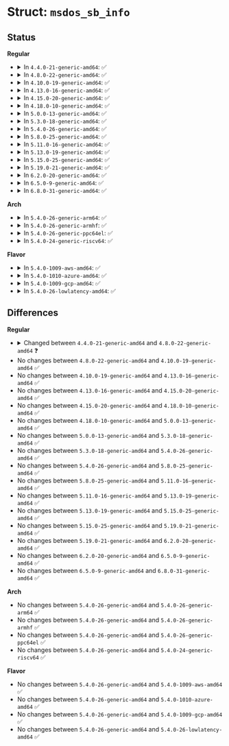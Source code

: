 # Struct: <code>msdos_sb_info</code>

## Status
<b>Regular</b>
<ul>
<li>
<details>
<summary>In <code>4.4.0-21-generic-amd64</code>: ✅</summary>

```c
struct msdos_sb_info {
    short unsigned int sec_per_clus;
    short unsigned int cluster_bits;
    unsigned int cluster_size;
    unsigned char fats;
    unsigned char fat_bits;
    short unsigned int fat_start;
    long unsigned int fat_length;
    long unsigned int dir_start;
    short unsigned int dir_entries;
    long unsigned int data_start;
    long unsigned int max_cluster;
    long unsigned int root_cluster;
    long unsigned int fsinfo_sector;
    struct mutex fat_lock;
    struct mutex nfs_build_inode_lock;
    struct mutex s_lock;
    unsigned int prev_free;
    unsigned int free_clusters;
    unsigned int free_clus_valid;
    struct fat_mount_options options;
    struct nls_table * nls_disk;
    struct nls_table * nls_io;
    const void * dir_ops;
    int dir_per_block;
    int dir_per_block_bits;
    unsigned int vol_id;
    int fatent_shift;
    struct fatent_operations * fatent_ops;
    struct inode * fat_inode;
    struct inode * fsinfo_inode;
    struct ratelimit_state ratelimit;
    spinlock_t inode_hash_lock;
    struct hlist_head[256] inode_hashtable;
    spinlock_t dir_hash_lock;
    struct hlist_head[256] dir_hashtable;
    unsigned int dirty;
    struct callback_head rcu;
}
```
</details>
</li>
<li>
<details>
<summary>In <code>4.8.0-22-generic-amd64</code>: ✅</summary>

```c
struct msdos_sb_info {
    short unsigned int sec_per_clus;
    short unsigned int cluster_bits;
    unsigned int cluster_size;
    unsigned char fats;
    unsigned char fat_bits;
    short unsigned int fat_start;
    long unsigned int fat_length;
    long unsigned int dir_start;
    short unsigned int dir_entries;
    long unsigned int data_start;
    long unsigned int max_cluster;
    long unsigned int root_cluster;
    long unsigned int fsinfo_sector;
    struct mutex fat_lock;
    struct mutex nfs_build_inode_lock;
    struct mutex s_lock;
    unsigned int prev_free;
    unsigned int free_clusters;
    unsigned int free_clus_valid;
    struct fat_mount_options options;
    struct nls_table * nls_disk;
    struct nls_table * nls_io;
    const void * dir_ops;
    int dir_per_block;
    int dir_per_block_bits;
    unsigned int vol_id;
    int fatent_shift;
    const struct fatent_operations * fatent_ops;
    struct inode * fat_inode;
    struct inode * fsinfo_inode;
    struct ratelimit_state ratelimit;
    spinlock_t inode_hash_lock;
    struct hlist_head[256] inode_hashtable;
    spinlock_t dir_hash_lock;
    struct hlist_head[256] dir_hashtable;
    unsigned int dirty;
    struct callback_head rcu;
}
```
</details>
</li>
<li>
<details>
<summary>In <code>4.10.0-19-generic-amd64</code>: ✅</summary>

```c
struct msdos_sb_info {
    short unsigned int sec_per_clus;
    short unsigned int cluster_bits;
    unsigned int cluster_size;
    unsigned char fats;
    unsigned char fat_bits;
    short unsigned int fat_start;
    long unsigned int fat_length;
    long unsigned int dir_start;
    short unsigned int dir_entries;
    long unsigned int data_start;
    long unsigned int max_cluster;
    long unsigned int root_cluster;
    long unsigned int fsinfo_sector;
    struct mutex fat_lock;
    struct mutex nfs_build_inode_lock;
    struct mutex s_lock;
    unsigned int prev_free;
    unsigned int free_clusters;
    unsigned int free_clus_valid;
    struct fat_mount_options options;
    struct nls_table * nls_disk;
    struct nls_table * nls_io;
    const void * dir_ops;
    int dir_per_block;
    int dir_per_block_bits;
    unsigned int vol_id;
    int fatent_shift;
    const struct fatent_operations * fatent_ops;
    struct inode * fat_inode;
    struct inode * fsinfo_inode;
    struct ratelimit_state ratelimit;
    spinlock_t inode_hash_lock;
    struct hlist_head[256] inode_hashtable;
    spinlock_t dir_hash_lock;
    struct hlist_head[256] dir_hashtable;
    unsigned int dirty;
    struct callback_head rcu;
}
```
</details>
</li>
<li>
<details>
<summary>In <code>4.13.0-16-generic-amd64</code>: ✅</summary>

```c
struct msdos_sb_info {
    short unsigned int sec_per_clus;
    short unsigned int cluster_bits;
    unsigned int cluster_size;
    unsigned char fats;
    unsigned char fat_bits;
    short unsigned int fat_start;
    long unsigned int fat_length;
    long unsigned int dir_start;
    short unsigned int dir_entries;
    long unsigned int data_start;
    long unsigned int max_cluster;
    long unsigned int root_cluster;
    long unsigned int fsinfo_sector;
    struct mutex fat_lock;
    struct mutex nfs_build_inode_lock;
    struct mutex s_lock;
    unsigned int prev_free;
    unsigned int free_clusters;
    unsigned int free_clus_valid;
    struct fat_mount_options options;
    struct nls_table * nls_disk;
    struct nls_table * nls_io;
    const void * dir_ops;
    int dir_per_block;
    int dir_per_block_bits;
    unsigned int vol_id;
    int fatent_shift;
    const struct fatent_operations * fatent_ops;
    struct inode * fat_inode;
    struct inode * fsinfo_inode;
    struct ratelimit_state ratelimit;
    spinlock_t inode_hash_lock;
    struct hlist_head[256] inode_hashtable;
    spinlock_t dir_hash_lock;
    struct hlist_head[256] dir_hashtable;
    unsigned int dirty;
    struct callback_head rcu;
}
```
</details>
</li>
<li>
<details>
<summary>In <code>4.15.0-20-generic-amd64</code>: ✅</summary>

```c
struct msdos_sb_info {
    short unsigned int sec_per_clus;
    short unsigned int cluster_bits;
    unsigned int cluster_size;
    unsigned char fats;
    unsigned char fat_bits;
    short unsigned int fat_start;
    long unsigned int fat_length;
    long unsigned int dir_start;
    short unsigned int dir_entries;
    long unsigned int data_start;
    long unsigned int max_cluster;
    long unsigned int root_cluster;
    long unsigned int fsinfo_sector;
    struct mutex fat_lock;
    struct mutex nfs_build_inode_lock;
    struct mutex s_lock;
    unsigned int prev_free;
    unsigned int free_clusters;
    unsigned int free_clus_valid;
    struct fat_mount_options options;
    struct nls_table * nls_disk;
    struct nls_table * nls_io;
    const void * dir_ops;
    int dir_per_block;
    int dir_per_block_bits;
    unsigned int vol_id;
    int fatent_shift;
    const struct fatent_operations * fatent_ops;
    struct inode * fat_inode;
    struct inode * fsinfo_inode;
    struct ratelimit_state ratelimit;
    spinlock_t inode_hash_lock;
    struct hlist_head[256] inode_hashtable;
    spinlock_t dir_hash_lock;
    struct hlist_head[256] dir_hashtable;
    unsigned int dirty;
    struct callback_head rcu;
}
```
</details>
</li>
<li>
<details>
<summary>In <code>4.18.0-10-generic-amd64</code>: ✅</summary>

```c
struct msdos_sb_info {
    short unsigned int sec_per_clus;
    short unsigned int cluster_bits;
    unsigned int cluster_size;
    unsigned char fats;
    unsigned char fat_bits;
    short unsigned int fat_start;
    long unsigned int fat_length;
    long unsigned int dir_start;
    short unsigned int dir_entries;
    long unsigned int data_start;
    long unsigned int max_cluster;
    long unsigned int root_cluster;
    long unsigned int fsinfo_sector;
    struct mutex fat_lock;
    struct mutex nfs_build_inode_lock;
    struct mutex s_lock;
    unsigned int prev_free;
    unsigned int free_clusters;
    unsigned int free_clus_valid;
    struct fat_mount_options options;
    struct nls_table * nls_disk;
    struct nls_table * nls_io;
    const void * dir_ops;
    int dir_per_block;
    int dir_per_block_bits;
    unsigned int vol_id;
    int fatent_shift;
    const struct fatent_operations * fatent_ops;
    struct inode * fat_inode;
    struct inode * fsinfo_inode;
    struct ratelimit_state ratelimit;
    spinlock_t inode_hash_lock;
    struct hlist_head[256] inode_hashtable;
    spinlock_t dir_hash_lock;
    struct hlist_head[256] dir_hashtable;
    unsigned int dirty;
    struct callback_head rcu;
}
```
</details>
</li>
<li>
<details>
<summary>In <code>5.0.0-13-generic-amd64</code>: ✅</summary>

```c
struct msdos_sb_info {
    short unsigned int sec_per_clus;
    short unsigned int cluster_bits;
    unsigned int cluster_size;
    unsigned char fats;
    unsigned char fat_bits;
    short unsigned int fat_start;
    long unsigned int fat_length;
    long unsigned int dir_start;
    short unsigned int dir_entries;
    long unsigned int data_start;
    long unsigned int max_cluster;
    long unsigned int root_cluster;
    long unsigned int fsinfo_sector;
    struct mutex fat_lock;
    struct mutex nfs_build_inode_lock;
    struct mutex s_lock;
    unsigned int prev_free;
    unsigned int free_clusters;
    unsigned int free_clus_valid;
    struct fat_mount_options options;
    struct nls_table * nls_disk;
    struct nls_table * nls_io;
    const void * dir_ops;
    int dir_per_block;
    int dir_per_block_bits;
    unsigned int vol_id;
    int fatent_shift;
    const struct fatent_operations * fatent_ops;
    struct inode * fat_inode;
    struct inode * fsinfo_inode;
    struct ratelimit_state ratelimit;
    spinlock_t inode_hash_lock;
    struct hlist_head[256] inode_hashtable;
    spinlock_t dir_hash_lock;
    struct hlist_head[256] dir_hashtable;
    unsigned int dirty;
    struct callback_head rcu;
}
```
</details>
</li>
<li>
<details>
<summary>In <code>5.3.0-18-generic-amd64</code>: ✅</summary>

```c
struct msdos_sb_info {
    short unsigned int sec_per_clus;
    short unsigned int cluster_bits;
    unsigned int cluster_size;
    unsigned char fats;
    unsigned char fat_bits;
    short unsigned int fat_start;
    long unsigned int fat_length;
    long unsigned int dir_start;
    short unsigned int dir_entries;
    long unsigned int data_start;
    long unsigned int max_cluster;
    long unsigned int root_cluster;
    long unsigned int fsinfo_sector;
    struct mutex fat_lock;
    struct mutex nfs_build_inode_lock;
    struct mutex s_lock;
    unsigned int prev_free;
    unsigned int free_clusters;
    unsigned int free_clus_valid;
    struct fat_mount_options options;
    struct nls_table * nls_disk;
    struct nls_table * nls_io;
    const void * dir_ops;
    int dir_per_block;
    int dir_per_block_bits;
    unsigned int vol_id;
    int fatent_shift;
    const struct fatent_operations * fatent_ops;
    struct inode * fat_inode;
    struct inode * fsinfo_inode;
    struct ratelimit_state ratelimit;
    spinlock_t inode_hash_lock;
    struct hlist_head[256] inode_hashtable;
    spinlock_t dir_hash_lock;
    struct hlist_head[256] dir_hashtable;
    unsigned int dirty;
    struct callback_head rcu;
}
```
</details>
</li>
<li>
<details>
<summary>In <code>5.4.0-26-generic-amd64</code>: ✅</summary>

```c
struct msdos_sb_info {
    short unsigned int sec_per_clus;
    short unsigned int cluster_bits;
    unsigned int cluster_size;
    unsigned char fats;
    unsigned char fat_bits;
    short unsigned int fat_start;
    long unsigned int fat_length;
    long unsigned int dir_start;
    short unsigned int dir_entries;
    long unsigned int data_start;
    long unsigned int max_cluster;
    long unsigned int root_cluster;
    long unsigned int fsinfo_sector;
    struct mutex fat_lock;
    struct mutex nfs_build_inode_lock;
    struct mutex s_lock;
    unsigned int prev_free;
    unsigned int free_clusters;
    unsigned int free_clus_valid;
    struct fat_mount_options options;
    struct nls_table * nls_disk;
    struct nls_table * nls_io;
    const void * dir_ops;
    int dir_per_block;
    int dir_per_block_bits;
    unsigned int vol_id;
    int fatent_shift;
    const struct fatent_operations * fatent_ops;
    struct inode * fat_inode;
    struct inode * fsinfo_inode;
    struct ratelimit_state ratelimit;
    spinlock_t inode_hash_lock;
    struct hlist_head[256] inode_hashtable;
    spinlock_t dir_hash_lock;
    struct hlist_head[256] dir_hashtable;
    unsigned int dirty;
    struct callback_head rcu;
}
```
</details>
</li>
<li>
<details>
<summary>In <code>5.8.0-25-generic-amd64</code>: ✅</summary>

```c
struct msdos_sb_info {
    short unsigned int sec_per_clus;
    short unsigned int cluster_bits;
    unsigned int cluster_size;
    unsigned char fats;
    unsigned char fat_bits;
    short unsigned int fat_start;
    long unsigned int fat_length;
    long unsigned int dir_start;
    short unsigned int dir_entries;
    long unsigned int data_start;
    long unsigned int max_cluster;
    long unsigned int root_cluster;
    long unsigned int fsinfo_sector;
    struct mutex fat_lock;
    struct mutex nfs_build_inode_lock;
    struct mutex s_lock;
    unsigned int prev_free;
    unsigned int free_clusters;
    unsigned int free_clus_valid;
    struct fat_mount_options options;
    struct nls_table * nls_disk;
    struct nls_table * nls_io;
    const void * dir_ops;
    int dir_per_block;
    int dir_per_block_bits;
    unsigned int vol_id;
    int fatent_shift;
    const struct fatent_operations * fatent_ops;
    struct inode * fat_inode;
    struct inode * fsinfo_inode;
    struct ratelimit_state ratelimit;
    spinlock_t inode_hash_lock;
    struct hlist_head[256] inode_hashtable;
    spinlock_t dir_hash_lock;
    struct hlist_head[256] dir_hashtable;
    unsigned int dirty;
    struct callback_head rcu;
}
```
</details>
</li>
<li>
<details>
<summary>In <code>5.11.0-16-generic-amd64</code>: ✅</summary>

```c
struct msdos_sb_info {
    short unsigned int sec_per_clus;
    short unsigned int cluster_bits;
    unsigned int cluster_size;
    unsigned char fats;
    unsigned char fat_bits;
    short unsigned int fat_start;
    long unsigned int fat_length;
    long unsigned int dir_start;
    short unsigned int dir_entries;
    long unsigned int data_start;
    long unsigned int max_cluster;
    long unsigned int root_cluster;
    long unsigned int fsinfo_sector;
    struct mutex fat_lock;
    struct mutex nfs_build_inode_lock;
    struct mutex s_lock;
    unsigned int prev_free;
    unsigned int free_clusters;
    unsigned int free_clus_valid;
    struct fat_mount_options options;
    struct nls_table * nls_disk;
    struct nls_table * nls_io;
    const void * dir_ops;
    int dir_per_block;
    int dir_per_block_bits;
    unsigned int vol_id;
    int fatent_shift;
    const struct fatent_operations * fatent_ops;
    struct inode * fat_inode;
    struct inode * fsinfo_inode;
    struct ratelimit_state ratelimit;
    spinlock_t inode_hash_lock;
    struct hlist_head[256] inode_hashtable;
    spinlock_t dir_hash_lock;
    struct hlist_head[256] dir_hashtable;
    unsigned int dirty;
    struct callback_head rcu;
}
```
</details>
</li>
<li>
<details>
<summary>In <code>5.13.0-19-generic-amd64</code>: ✅</summary>

```c
struct msdos_sb_info {
    short unsigned int sec_per_clus;
    short unsigned int cluster_bits;
    unsigned int cluster_size;
    unsigned char fats;
    unsigned char fat_bits;
    short unsigned int fat_start;
    long unsigned int fat_length;
    long unsigned int dir_start;
    short unsigned int dir_entries;
    long unsigned int data_start;
    long unsigned int max_cluster;
    long unsigned int root_cluster;
    long unsigned int fsinfo_sector;
    struct mutex fat_lock;
    struct mutex nfs_build_inode_lock;
    struct mutex s_lock;
    unsigned int prev_free;
    unsigned int free_clusters;
    unsigned int free_clus_valid;
    struct fat_mount_options options;
    struct nls_table * nls_disk;
    struct nls_table * nls_io;
    const void * dir_ops;
    int dir_per_block;
    int dir_per_block_bits;
    unsigned int vol_id;
    int fatent_shift;
    const struct fatent_operations * fatent_ops;
    struct inode * fat_inode;
    struct inode * fsinfo_inode;
    struct ratelimit_state ratelimit;
    spinlock_t inode_hash_lock;
    struct hlist_head[256] inode_hashtable;
    spinlock_t dir_hash_lock;
    struct hlist_head[256] dir_hashtable;
    unsigned int dirty;
    struct callback_head rcu;
}
```
</details>
</li>
<li>
<details>
<summary>In <code>5.15.0-25-generic-amd64</code>: ✅</summary>

```c
struct msdos_sb_info {
    short unsigned int sec_per_clus;
    short unsigned int cluster_bits;
    unsigned int cluster_size;
    unsigned char fats;
    unsigned char fat_bits;
    short unsigned int fat_start;
    long unsigned int fat_length;
    long unsigned int dir_start;
    short unsigned int dir_entries;
    long unsigned int data_start;
    long unsigned int max_cluster;
    long unsigned int root_cluster;
    long unsigned int fsinfo_sector;
    struct mutex fat_lock;
    struct mutex nfs_build_inode_lock;
    struct mutex s_lock;
    unsigned int prev_free;
    unsigned int free_clusters;
    unsigned int free_clus_valid;
    struct fat_mount_options options;
    struct nls_table * nls_disk;
    struct nls_table * nls_io;
    const void * dir_ops;
    int dir_per_block;
    int dir_per_block_bits;
    unsigned int vol_id;
    int fatent_shift;
    const struct fatent_operations * fatent_ops;
    struct inode * fat_inode;
    struct inode * fsinfo_inode;
    struct ratelimit_state ratelimit;
    spinlock_t inode_hash_lock;
    struct hlist_head[256] inode_hashtable;
    spinlock_t dir_hash_lock;
    struct hlist_head[256] dir_hashtable;
    unsigned int dirty;
    struct callback_head rcu;
}
```
</details>
</li>
<li>
<details>
<summary>In <code>5.19.0-21-generic-amd64</code>: ✅</summary>

```c
struct msdos_sb_info {
    short unsigned int sec_per_clus;
    short unsigned int cluster_bits;
    unsigned int cluster_size;
    unsigned char fats;
    unsigned char fat_bits;
    short unsigned int fat_start;
    long unsigned int fat_length;
    long unsigned int dir_start;
    short unsigned int dir_entries;
    long unsigned int data_start;
    long unsigned int max_cluster;
    long unsigned int root_cluster;
    long unsigned int fsinfo_sector;
    struct mutex fat_lock;
    struct mutex nfs_build_inode_lock;
    struct mutex s_lock;
    unsigned int prev_free;
    unsigned int free_clusters;
    unsigned int free_clus_valid;
    struct fat_mount_options options;
    struct nls_table * nls_disk;
    struct nls_table * nls_io;
    const void * dir_ops;
    int dir_per_block;
    int dir_per_block_bits;
    unsigned int vol_id;
    int fatent_shift;
    const struct fatent_operations * fatent_ops;
    struct inode * fat_inode;
    struct inode * fsinfo_inode;
    struct ratelimit_state ratelimit;
    spinlock_t inode_hash_lock;
    struct hlist_head[256] inode_hashtable;
    spinlock_t dir_hash_lock;
    struct hlist_head[256] dir_hashtable;
    unsigned int dirty;
    struct callback_head rcu;
}
```
</details>
</li>
<li>
<details>
<summary>In <code>6.2.0-20-generic-amd64</code>: ✅</summary>

```c
struct msdos_sb_info {
    short unsigned int sec_per_clus;
    short unsigned int cluster_bits;
    unsigned int cluster_size;
    unsigned char fats;
    unsigned char fat_bits;
    short unsigned int fat_start;
    long unsigned int fat_length;
    long unsigned int dir_start;
    short unsigned int dir_entries;
    long unsigned int data_start;
    long unsigned int max_cluster;
    long unsigned int root_cluster;
    long unsigned int fsinfo_sector;
    struct mutex fat_lock;
    struct mutex nfs_build_inode_lock;
    struct mutex s_lock;
    unsigned int prev_free;
    unsigned int free_clusters;
    unsigned int free_clus_valid;
    struct fat_mount_options options;
    struct nls_table * nls_disk;
    struct nls_table * nls_io;
    const void * dir_ops;
    int dir_per_block;
    int dir_per_block_bits;
    unsigned int vol_id;
    int fatent_shift;
    const struct fatent_operations * fatent_ops;
    struct inode * fat_inode;
    struct inode * fsinfo_inode;
    struct ratelimit_state ratelimit;
    spinlock_t inode_hash_lock;
    struct hlist_head[256] inode_hashtable;
    spinlock_t dir_hash_lock;
    struct hlist_head[256] dir_hashtable;
    unsigned int dirty;
    struct callback_head rcu;
}
```
</details>
</li>
<li>
<details>
<summary>In <code>6.5.0-9-generic-amd64</code>: ✅</summary>

```c
struct msdos_sb_info {
    short unsigned int sec_per_clus;
    short unsigned int cluster_bits;
    unsigned int cluster_size;
    unsigned char fats;
    unsigned char fat_bits;
    short unsigned int fat_start;
    long unsigned int fat_length;
    long unsigned int dir_start;
    short unsigned int dir_entries;
    long unsigned int data_start;
    long unsigned int max_cluster;
    long unsigned int root_cluster;
    long unsigned int fsinfo_sector;
    struct mutex fat_lock;
    struct mutex nfs_build_inode_lock;
    struct mutex s_lock;
    unsigned int prev_free;
    unsigned int free_clusters;
    unsigned int free_clus_valid;
    struct fat_mount_options options;
    struct nls_table * nls_disk;
    struct nls_table * nls_io;
    const void * dir_ops;
    int dir_per_block;
    int dir_per_block_bits;
    unsigned int vol_id;
    int fatent_shift;
    const struct fatent_operations * fatent_ops;
    struct inode * fat_inode;
    struct inode * fsinfo_inode;
    struct ratelimit_state ratelimit;
    spinlock_t inode_hash_lock;
    struct hlist_head[256] inode_hashtable;
    spinlock_t dir_hash_lock;
    struct hlist_head[256] dir_hashtable;
    unsigned int dirty;
    struct callback_head rcu;
}
```
</details>
</li>
<li>
<details>
<summary>In <code>6.8.0-31-generic-amd64</code>: ✅</summary>

```c
struct msdos_sb_info {
    short unsigned int sec_per_clus;
    short unsigned int cluster_bits;
    unsigned int cluster_size;
    unsigned char fats;
    unsigned char fat_bits;
    short unsigned int fat_start;
    long unsigned int fat_length;
    long unsigned int dir_start;
    short unsigned int dir_entries;
    long unsigned int data_start;
    long unsigned int max_cluster;
    long unsigned int root_cluster;
    long unsigned int fsinfo_sector;
    struct mutex fat_lock;
    struct mutex nfs_build_inode_lock;
    struct mutex s_lock;
    unsigned int prev_free;
    unsigned int free_clusters;
    unsigned int free_clus_valid;
    struct fat_mount_options options;
    struct nls_table * nls_disk;
    struct nls_table * nls_io;
    const void * dir_ops;
    int dir_per_block;
    int dir_per_block_bits;
    unsigned int vol_id;
    int fatent_shift;
    const struct fatent_operations * fatent_ops;
    struct inode * fat_inode;
    struct inode * fsinfo_inode;
    struct ratelimit_state ratelimit;
    spinlock_t inode_hash_lock;
    struct hlist_head[256] inode_hashtable;
    spinlock_t dir_hash_lock;
    struct hlist_head[256] dir_hashtable;
    unsigned int dirty;
    struct callback_head rcu;
}
```
</details>
</li>
</ul>
<b>Arch</b>
<ul>
<li>
<details>
<summary>In <code>5.4.0-26-generic-arm64</code>: ✅</summary>

```c
struct msdos_sb_info {
    short unsigned int sec_per_clus;
    short unsigned int cluster_bits;
    unsigned int cluster_size;
    unsigned char fats;
    unsigned char fat_bits;
    short unsigned int fat_start;
    long unsigned int fat_length;
    long unsigned int dir_start;
    short unsigned int dir_entries;
    long unsigned int data_start;
    long unsigned int max_cluster;
    long unsigned int root_cluster;
    long unsigned int fsinfo_sector;
    struct mutex fat_lock;
    struct mutex nfs_build_inode_lock;
    struct mutex s_lock;
    unsigned int prev_free;
    unsigned int free_clusters;
    unsigned int free_clus_valid;
    struct fat_mount_options options;
    struct nls_table * nls_disk;
    struct nls_table * nls_io;
    const void * dir_ops;
    int dir_per_block;
    int dir_per_block_bits;
    unsigned int vol_id;
    int fatent_shift;
    const struct fatent_operations * fatent_ops;
    struct inode * fat_inode;
    struct inode * fsinfo_inode;
    struct ratelimit_state ratelimit;
    spinlock_t inode_hash_lock;
    struct hlist_head[256] inode_hashtable;
    spinlock_t dir_hash_lock;
    struct hlist_head[256] dir_hashtable;
    unsigned int dirty;
    struct callback_head rcu;
}
```
</details>
</li>
<li>
<details>
<summary>In <code>5.4.0-26-generic-armhf</code>: ✅</summary>

```c
struct msdos_sb_info {
    short unsigned int sec_per_clus;
    short unsigned int cluster_bits;
    unsigned int cluster_size;
    unsigned char fats;
    unsigned char fat_bits;
    short unsigned int fat_start;
    long unsigned int fat_length;
    long unsigned int dir_start;
    short unsigned int dir_entries;
    long unsigned int data_start;
    long unsigned int max_cluster;
    long unsigned int root_cluster;
    long unsigned int fsinfo_sector;
    struct mutex fat_lock;
    struct mutex nfs_build_inode_lock;
    struct mutex s_lock;
    unsigned int prev_free;
    unsigned int free_clusters;
    unsigned int free_clus_valid;
    struct fat_mount_options options;
    struct nls_table * nls_disk;
    struct nls_table * nls_io;
    const void * dir_ops;
    int dir_per_block;
    int dir_per_block_bits;
    unsigned int vol_id;
    int fatent_shift;
    const struct fatent_operations * fatent_ops;
    struct inode * fat_inode;
    struct inode * fsinfo_inode;
    struct ratelimit_state ratelimit;
    spinlock_t inode_hash_lock;
    struct hlist_head[256] inode_hashtable;
    spinlock_t dir_hash_lock;
    struct hlist_head[256] dir_hashtable;
    unsigned int dirty;
    struct callback_head rcu;
}
```
</details>
</li>
<li>
<details>
<summary>In <code>5.4.0-26-generic-ppc64el</code>: ✅</summary>

```c
struct msdos_sb_info {
    short unsigned int sec_per_clus;
    short unsigned int cluster_bits;
    unsigned int cluster_size;
    unsigned char fats;
    unsigned char fat_bits;
    short unsigned int fat_start;
    long unsigned int fat_length;
    long unsigned int dir_start;
    short unsigned int dir_entries;
    long unsigned int data_start;
    long unsigned int max_cluster;
    long unsigned int root_cluster;
    long unsigned int fsinfo_sector;
    struct mutex fat_lock;
    struct mutex nfs_build_inode_lock;
    struct mutex s_lock;
    unsigned int prev_free;
    unsigned int free_clusters;
    unsigned int free_clus_valid;
    struct fat_mount_options options;
    struct nls_table * nls_disk;
    struct nls_table * nls_io;
    const void * dir_ops;
    int dir_per_block;
    int dir_per_block_bits;
    unsigned int vol_id;
    int fatent_shift;
    const struct fatent_operations * fatent_ops;
    struct inode * fat_inode;
    struct inode * fsinfo_inode;
    struct ratelimit_state ratelimit;
    spinlock_t inode_hash_lock;
    struct hlist_head[256] inode_hashtable;
    spinlock_t dir_hash_lock;
    struct hlist_head[256] dir_hashtable;
    unsigned int dirty;
    struct callback_head rcu;
}
```
</details>
</li>
<li>
<details>
<summary>In <code>5.4.0-24-generic-riscv64</code>: ✅</summary>

```c
struct msdos_sb_info {
    short unsigned int sec_per_clus;
    short unsigned int cluster_bits;
    unsigned int cluster_size;
    unsigned char fats;
    unsigned char fat_bits;
    short unsigned int fat_start;
    long unsigned int fat_length;
    long unsigned int dir_start;
    short unsigned int dir_entries;
    long unsigned int data_start;
    long unsigned int max_cluster;
    long unsigned int root_cluster;
    long unsigned int fsinfo_sector;
    struct mutex fat_lock;
    struct mutex nfs_build_inode_lock;
    struct mutex s_lock;
    unsigned int prev_free;
    unsigned int free_clusters;
    unsigned int free_clus_valid;
    struct fat_mount_options options;
    struct nls_table * nls_disk;
    struct nls_table * nls_io;
    const void * dir_ops;
    int dir_per_block;
    int dir_per_block_bits;
    unsigned int vol_id;
    int fatent_shift;
    const struct fatent_operations * fatent_ops;
    struct inode * fat_inode;
    struct inode * fsinfo_inode;
    struct ratelimit_state ratelimit;
    spinlock_t inode_hash_lock;
    struct hlist_head[256] inode_hashtable;
    spinlock_t dir_hash_lock;
    struct hlist_head[256] dir_hashtable;
    unsigned int dirty;
    struct callback_head rcu;
}
```
</details>
</li>
</ul>
<b>Flavor</b>
<ul>
<li>
<details>
<summary>In <code>5.4.0-1009-aws-amd64</code>: ✅</summary>

```c
struct msdos_sb_info {
    short unsigned int sec_per_clus;
    short unsigned int cluster_bits;
    unsigned int cluster_size;
    unsigned char fats;
    unsigned char fat_bits;
    short unsigned int fat_start;
    long unsigned int fat_length;
    long unsigned int dir_start;
    short unsigned int dir_entries;
    long unsigned int data_start;
    long unsigned int max_cluster;
    long unsigned int root_cluster;
    long unsigned int fsinfo_sector;
    struct mutex fat_lock;
    struct mutex nfs_build_inode_lock;
    struct mutex s_lock;
    unsigned int prev_free;
    unsigned int free_clusters;
    unsigned int free_clus_valid;
    struct fat_mount_options options;
    struct nls_table * nls_disk;
    struct nls_table * nls_io;
    const void * dir_ops;
    int dir_per_block;
    int dir_per_block_bits;
    unsigned int vol_id;
    int fatent_shift;
    const struct fatent_operations * fatent_ops;
    struct inode * fat_inode;
    struct inode * fsinfo_inode;
    struct ratelimit_state ratelimit;
    spinlock_t inode_hash_lock;
    struct hlist_head[256] inode_hashtable;
    spinlock_t dir_hash_lock;
    struct hlist_head[256] dir_hashtable;
    unsigned int dirty;
    struct callback_head rcu;
}
```
</details>
</li>
<li>
<details>
<summary>In <code>5.4.0-1010-azure-amd64</code>: ✅</summary>

```c
struct msdos_sb_info {
    short unsigned int sec_per_clus;
    short unsigned int cluster_bits;
    unsigned int cluster_size;
    unsigned char fats;
    unsigned char fat_bits;
    short unsigned int fat_start;
    long unsigned int fat_length;
    long unsigned int dir_start;
    short unsigned int dir_entries;
    long unsigned int data_start;
    long unsigned int max_cluster;
    long unsigned int root_cluster;
    long unsigned int fsinfo_sector;
    struct mutex fat_lock;
    struct mutex nfs_build_inode_lock;
    struct mutex s_lock;
    unsigned int prev_free;
    unsigned int free_clusters;
    unsigned int free_clus_valid;
    struct fat_mount_options options;
    struct nls_table * nls_disk;
    struct nls_table * nls_io;
    const void * dir_ops;
    int dir_per_block;
    int dir_per_block_bits;
    unsigned int vol_id;
    int fatent_shift;
    const struct fatent_operations * fatent_ops;
    struct inode * fat_inode;
    struct inode * fsinfo_inode;
    struct ratelimit_state ratelimit;
    spinlock_t inode_hash_lock;
    struct hlist_head[256] inode_hashtable;
    spinlock_t dir_hash_lock;
    struct hlist_head[256] dir_hashtable;
    unsigned int dirty;
    struct callback_head rcu;
}
```
</details>
</li>
<li>
<details>
<summary>In <code>5.4.0-1009-gcp-amd64</code>: ✅</summary>

```c
struct msdos_sb_info {
    short unsigned int sec_per_clus;
    short unsigned int cluster_bits;
    unsigned int cluster_size;
    unsigned char fats;
    unsigned char fat_bits;
    short unsigned int fat_start;
    long unsigned int fat_length;
    long unsigned int dir_start;
    short unsigned int dir_entries;
    long unsigned int data_start;
    long unsigned int max_cluster;
    long unsigned int root_cluster;
    long unsigned int fsinfo_sector;
    struct mutex fat_lock;
    struct mutex nfs_build_inode_lock;
    struct mutex s_lock;
    unsigned int prev_free;
    unsigned int free_clusters;
    unsigned int free_clus_valid;
    struct fat_mount_options options;
    struct nls_table * nls_disk;
    struct nls_table * nls_io;
    const void * dir_ops;
    int dir_per_block;
    int dir_per_block_bits;
    unsigned int vol_id;
    int fatent_shift;
    const struct fatent_operations * fatent_ops;
    struct inode * fat_inode;
    struct inode * fsinfo_inode;
    struct ratelimit_state ratelimit;
    spinlock_t inode_hash_lock;
    struct hlist_head[256] inode_hashtable;
    spinlock_t dir_hash_lock;
    struct hlist_head[256] dir_hashtable;
    unsigned int dirty;
    struct callback_head rcu;
}
```
</details>
</li>
<li>
<details>
<summary>In <code>5.4.0-26-lowlatency-amd64</code>: ✅</summary>

```c
struct msdos_sb_info {
    short unsigned int sec_per_clus;
    short unsigned int cluster_bits;
    unsigned int cluster_size;
    unsigned char fats;
    unsigned char fat_bits;
    short unsigned int fat_start;
    long unsigned int fat_length;
    long unsigned int dir_start;
    short unsigned int dir_entries;
    long unsigned int data_start;
    long unsigned int max_cluster;
    long unsigned int root_cluster;
    long unsigned int fsinfo_sector;
    struct mutex fat_lock;
    struct mutex nfs_build_inode_lock;
    struct mutex s_lock;
    unsigned int prev_free;
    unsigned int free_clusters;
    unsigned int free_clus_valid;
    struct fat_mount_options options;
    struct nls_table * nls_disk;
    struct nls_table * nls_io;
    const void * dir_ops;
    int dir_per_block;
    int dir_per_block_bits;
    unsigned int vol_id;
    int fatent_shift;
    const struct fatent_operations * fatent_ops;
    struct inode * fat_inode;
    struct inode * fsinfo_inode;
    struct ratelimit_state ratelimit;
    spinlock_t inode_hash_lock;
    struct hlist_head[256] inode_hashtable;
    spinlock_t dir_hash_lock;
    struct hlist_head[256] dir_hashtable;
    unsigned int dirty;
    struct callback_head rcu;
}
```
</details>
</li>
</ul>

## Differences
<b>Regular</b>
<ul>
<li>
<details>
<summary>Changed between <code>4.4.0-21-generic-amd64</code> and <code>4.8.0-22-generic-amd64</code> ❓</summary>
<ul>
<li>
<b>Field type changed. </b>
<code>struct fatent_operations * fatent_ops</code> ➡️ <code>const struct fatent_operations * fatent_ops</code>
</li>
</ul>
</details>
</li>
<li>
No changes between <code>4.8.0-22-generic-amd64</code> and <code>4.10.0-19-generic-amd64</code> ✅
</li>
<li>
No changes between <code>4.10.0-19-generic-amd64</code> and <code>4.13.0-16-generic-amd64</code> ✅
</li>
<li>
No changes between <code>4.13.0-16-generic-amd64</code> and <code>4.15.0-20-generic-amd64</code> ✅
</li>
<li>
No changes between <code>4.15.0-20-generic-amd64</code> and <code>4.18.0-10-generic-amd64</code> ✅
</li>
<li>
No changes between <code>4.18.0-10-generic-amd64</code> and <code>5.0.0-13-generic-amd64</code> ✅
</li>
<li>
No changes between <code>5.0.0-13-generic-amd64</code> and <code>5.3.0-18-generic-amd64</code> ✅
</li>
<li>
No changes between <code>5.3.0-18-generic-amd64</code> and <code>5.4.0-26-generic-amd64</code> ✅
</li>
<li>
No changes between <code>5.4.0-26-generic-amd64</code> and <code>5.8.0-25-generic-amd64</code> ✅
</li>
<li>
No changes between <code>5.8.0-25-generic-amd64</code> and <code>5.11.0-16-generic-amd64</code> ✅
</li>
<li>
No changes between <code>5.11.0-16-generic-amd64</code> and <code>5.13.0-19-generic-amd64</code> ✅
</li>
<li>
No changes between <code>5.13.0-19-generic-amd64</code> and <code>5.15.0-25-generic-amd64</code> ✅
</li>
<li>
No changes between <code>5.15.0-25-generic-amd64</code> and <code>5.19.0-21-generic-amd64</code> ✅
</li>
<li>
No changes between <code>5.19.0-21-generic-amd64</code> and <code>6.2.0-20-generic-amd64</code> ✅
</li>
<li>
No changes between <code>6.2.0-20-generic-amd64</code> and <code>6.5.0-9-generic-amd64</code> ✅
</li>
<li>
No changes between <code>6.5.0-9-generic-amd64</code> and <code>6.8.0-31-generic-amd64</code> ✅
</li>
</ul>
<b>Arch</b>
<ul>
<li>
No changes between <code>5.4.0-26-generic-amd64</code> and <code>5.4.0-26-generic-arm64</code> ✅
</li>
<li>
No changes between <code>5.4.0-26-generic-amd64</code> and <code>5.4.0-26-generic-armhf</code> ✅
</li>
<li>
No changes between <code>5.4.0-26-generic-amd64</code> and <code>5.4.0-26-generic-ppc64el</code> ✅
</li>
<li>
No changes between <code>5.4.0-26-generic-amd64</code> and <code>5.4.0-24-generic-riscv64</code> ✅
</li>
</ul>
<b>Flavor</b>
<ul>
<li>
No changes between <code>5.4.0-26-generic-amd64</code> and <code>5.4.0-1009-aws-amd64</code> ✅
</li>
<li>
No changes between <code>5.4.0-26-generic-amd64</code> and <code>5.4.0-1010-azure-amd64</code> ✅
</li>
<li>
No changes between <code>5.4.0-26-generic-amd64</code> and <code>5.4.0-1009-gcp-amd64</code> ✅
</li>
<li>
No changes between <code>5.4.0-26-generic-amd64</code> and <code>5.4.0-26-lowlatency-amd64</code> ✅
</li>
</ul>
